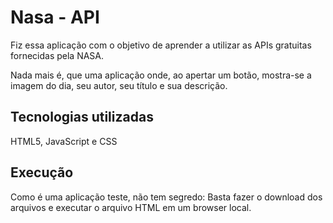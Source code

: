 # Nasa - API

Fiz essa aplicação com o objetivo de aprender a utilizar as APIs gratuitas fornecidas pela NASA.

Nada mais é, que uma aplicação onde, ao apertar um botão, mostra-se a imagem do dia, seu autor, seu título e sua descrição. 

## Tecnologias utilizadas

HTML5, 
JavaScript e
CSS


## Execução
Como é uma aplicação teste, não tem segredo: Basta fazer o download dos arquivos e executar o arquivo HTML em um browser local. 
